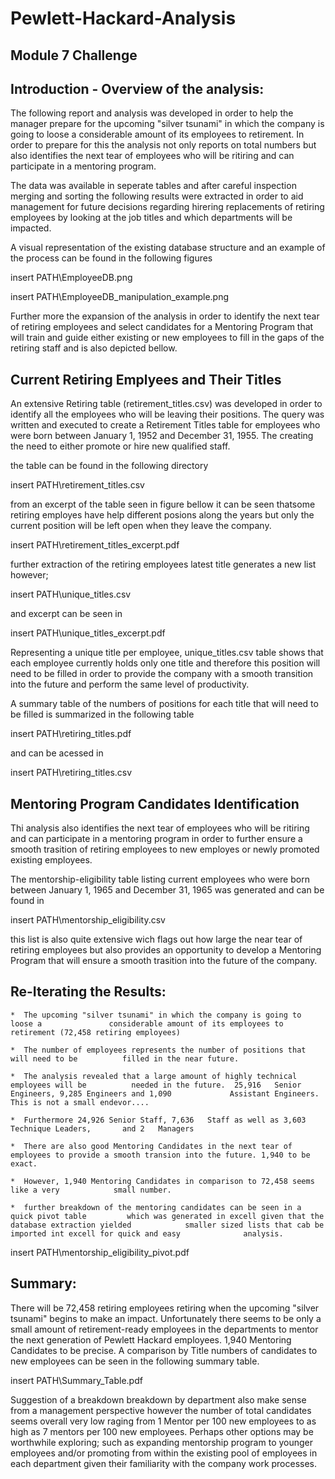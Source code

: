 # Pewlett-Hackard-Analysis
## Module 7 Challenge

## Introduction - Overview of the analysis:

The following report and analysis was developed in order to help the manager prepare for the upcoming "silver tsunami" in which the company is going to loose a considerable amount of its employees to retirement.  In order to prepare for this the analysis not only reports on total numbers but also identifies the next tear of employees who will be ritiring and can participate in a mentoring program.  

The data was available in seperate tables and after careful inspection merging and sorting the following results were extracted in order to aid management for future decisions regarding hirering replacements of retiring employees by looking at the job titles and which departments will be  impacted.  

A visual representation of the existing database structure and an example of the process can be found in the following figures

insert PATH\EmployeeDB.png

insert PATH\EmployeeDB_manipulation_example.png


Further more the expansion of the analysis in order to identify the next tear of retiring employees and select candidates for a Mentoring Program that will train and guide either existing or new employees to fill in the gaps of the retiring staff and is also depicted bellow.   

## Current Retiring Emplyees and Their Titles 

An extensive Retiring table (retirement_titles.csv) was developed in order to identify all the employees who will be leaving their positions.  The query was written and executed to create a Retirement Titles table for employees who were born between January 1, 1952 and December 31, 1955. The creating the need to either promote or hire new qualified staff. 

the table can be found in the following directory

insert PATH\retirement_titles.csv

from an excerpt of the table seen in figure bellow it can be seen thatsome retiring employes have help different posions along the years but only the current position will be left open when they leave the company.    

insert PATH\retirement_titles_excerpt.pdf

further extraction of the retiring employees latest title generates a new list however;

insert PATH\unique_titles.csv

and excerpt can be seen in

insert PATH\unique_titles_excerpt.pdf

Representing a unique title per employee, unique_titles.csv table shows that each employee currently holds only one title and therefore this position will need to be filled in order to provide the company with a smooth transition into the future and perform the same level of productivity.

A summary table of the numbers of positions for each title that will need to be filled is summarized in the following table

insert PATH\retiring_titles.pdf

and can be acessed in 

insert PATH\retiring_titles.csv


## Mentoring Program Candidates Identification

Thi analysis also identifies the next tear of employees who will be ritiring and can participate in a mentoring program in order to further ensure a smooth trasition of retiring employees to new employes or newly promoted existing employees.

The mentorship-eligibility table listing current employees who were born between January 1, 1965 and December 31, 1965 was generated and can be found in 

insert PATH\mentorship_eligibility.csv

this list is also quite extensive wich flags out how large the near tear of retiring employees but also provides an opportunity to develop a Mentoring Program that will ensure a smooth trasition into the future of the company. 


## Re-Iterating the Results: 


	*  The upcoming "silver tsunami" in which the company is going to loose a 				considerable amount of its employees to retirement (72,458 retiring employees)

	*  The number of employees represents the number of positions that will need to be 			filled in the near future.

	*  The analysis revealed that a large amount of highly technical employees will be 			needed in the future.  25,916	Senior Engineers, 9,285	Engineers and 1,090 			Assistant Engineers.  This is not a small endevor....
	
	*  Furthermore 24,926 Senior Staff, 7,636	Staff as well as 3,603 Technique Leaders, 		and 2	Managers 

	*  There are also good Mentoring Candidates in the next tear of 						employees to provide a smooth transion into the future. 1,940 to be exact.

	*  However, 1,940 Mentoring Candidates in comparison to 72,458 seems like a very 			small number. 

	*  further breakdown of the mentoring candidates can be seen in a quick pivot table 		which was generated in excell given that the database extraction yielded 			smaller sized lists that cab be imported int excell for quick and easy 				analysis.

insert PATH\mentorship_eligibility_pivot.pdf


## Summary: 

There will be 72,458 retiring employees retiring when the upcoming "silver tsunami" begins to make an impact.
Unfortunately there seems to be only a small amount of retirement-ready employees in the departments to mentor the next generation of Pewlett Hackard employees. 1,940 Mentoring Candidates to be precise.  A comparison by Title numbers of candidates to new employees can be seen in the following summary table. 

insert PATH\Summary_Table.pdf


Suggestion of a breakdown breakdown by department also make sense from a management perspective however the number of total candidates seems overall very low raging from 1 Mentor per 100 new employees to as high as 7 mentors per 100 new employees.  Perhaps other options may be worthwhile exploring; such as expanding mentorship program to younger employees and/or promoting from within the existing pool of employees in each department given their familiarity with the company work processes. 
